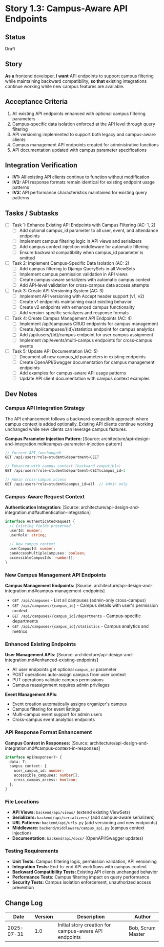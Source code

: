 # Story 1.3: Campus-Aware API Endpoints

## Status
Draft

## Story
**As a** frontend developer,
**I want** API endpoints to support campus filtering while maintaining backward compatibility,
**so that** existing integrations continue working while new campus features are available.

## Acceptance Criteria
1. All existing API endpoints enhanced with optional campus filtering parameters
2. Campus-specific data isolation enforced at the API level through query filtering
3. API versioning implemented to support both legacy and campus-aware clients
4. Campus management API endpoints created for administrative functions
5. API documentation updated with campus parameter specifications

## Integration Verification
- **IV1:** All existing API clients continue to function without modification
- **IV2:** API response formats remain identical for existing endpoint usage patterns
- **IV3:** API performance characteristics maintained for existing query patterns

## Tasks / Subtasks
- [ ] Task 1: Enhance Existing API Endpoints with Campus Filtering (AC: 1, 2)
  - [ ] Add optional campus_id parameter to all user, event, and attendance endpoints
  - [ ] Implement campus filtering logic in API views and serializers
  - [ ] Add campus context injection middleware for automatic filtering
  - [ ] Ensure backward compatibility when campus_id parameter is omitted
- [ ] Task 2: Implement Campus-Specific Data Isolation (AC: 2)
  - [ ] Add campus filtering to Django QuerySets in all ViewSets
  - [ ] Implement campus permission validation in API views
  - [ ] Create campus-aware serializers with automatic campus context
  - [ ] Add API-level validation for cross-campus data access attempts
- [ ] Task 3: Create API Versioning System (AC: 3)
  - [ ] Implement API versioning with Accept header support (v1, v2)
  - [ ] Create v1 endpoints maintaining exact existing behavior
  - [ ] Create v2 endpoints with enhanced campus functionality
  - [ ] Add version-specific serializers and response formats
- [ ] Task 4: Create Campus Management API Endpoints (AC: 4)
  - [ ] Implement /api/campuses CRUD endpoints for campus management
  - [ ] Create /api/campuses/{id}/statistics endpoint for campus analytics
  - [ ] Add /api/users/{id}/campus endpoint for user campus assignment
  - [ ] Implement /api/events/multi-campus endpoints for cross-campus events
- [ ] Task 5: Update API Documentation (AC: 5)
  - [ ] Document all new campus_id parameters in existing endpoints
  - [ ] Create OpenAPI/Swagger documentation for campus management endpoints
  - [ ] Add examples for campus-aware API usage patterns
  - [ ] Update API client documentation with campus context examples

## Dev Notes

### Campus API Integration Strategy
The API enhancement follows a backward-compatible approach where campus context is added optionally. Existing API clients continue working unchanged while new clients can leverage campus features.

**Campus Parameter Injection Pattern:** [Source: architecture/api-design-and-integration.md#campus-parameter-injection-pattern]
```typescript
// Current API (unchanged)
GET /api/users?role=student&department=CEIT

// Enhanced with campus context (backward compatible)
GET /api/users?role=student&department=CEIT&campus_id=1

// Admin cross-campus access
GET /api/users?role=student&campus_id=all  // Admin only
```

### Campus-Aware Request Context
**Authentication Integration:** [Source: architecture/api-design-and-integration.md#authentication-integration]
```typescript
interface AuthenticatedRequest {
  // Existing fields preserved
  userId: number;
  userRole: string;
  
  // New campus context
  userCampusId: number;
  canAccessMultipleCampuses: boolean;
  accessibleCampusIds: number[];
}
```

### New Campus Management API Endpoints
**Campus Management Endpoints:** [Source: architecture/api-design-and-integration.md#campus-management-endpoints]
- `GET /api/campuses` - List all campuses (admin-only cross-campus)
- `GET /api/campuses/{campus_id}` - Campus details with user's permission context
- `GET /api/campuses/{campus_id}/departments` - Campus-specific departments
- `GET /api/campuses/{campus_id}/statistics` - Campus analytics and metrics

### Enhanced Existing Endpoints
**User Management APIs:** [Source: architecture/api-design-and-integration.md#enhanced-existing-endpoints]
- All user endpoints get optional `campus_id` parameter
- POST operations auto-assign campus from user context
- PUT operations validate campus permissions
- Campus reassignment requires admin privileges

**Event Management APIs:**
- Event creation automatically assigns organizer's campus
- Campus filtering for event listings
- Multi-campus event support for admin users
- Cross-campus event analytics endpoints

### API Response Format Enhancement
**Campus Context in Responses:** [Source: architecture/api-design-and-integration.md#campus-context-in-responses]
```typescript
interface ApiResponse<T> {
  data: T;
  campus_context: {
    user_campus_id: number;
    accessible_campuses: number[];
    cross_campus_access: boolean;
  };
}
```

### File Locations
- **API Views:** `backend/api/views/` (extend existing ViewSets)
- **Serializers:** `backend/api/serializers/` (add campus-aware serializers)
- **URL Patterns:** `backend/api/urls.py` (add versioning and new endpoints)
- **Middleware:** `backend/middleware/campus_api.py` (campus context injection)
- **Documentation:** `backend/api/docs/` (OpenAPI/Swagger updates)

### Testing Requirements
- **Unit Tests:** Campus filtering logic, permission validation, API versioning
- **Integration Tests:** End-to-end API workflows with campus context
- **Backward Compatibility Tests:** Existing API clients unchanged behavior
- **Performance Tests:** Campus filtering impact on query performance
- **Security Tests:** Campus isolation enforcement, unauthorized access prevention

## Change Log
| Date | Version | Description | Author |
|------|---------|-------------|--------|
| 2025-07-31 | 1.0 | Initial story creation for campus-aware API endpoints | Bob, Scrum Master |
